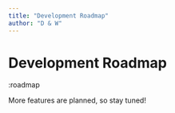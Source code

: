 ```yaml
---
title: "Development Roadmap"
author: "D & W"
---
```


# Development Roadmap

:roadmap

More features are planned, so stay tuned!